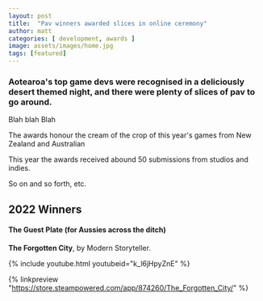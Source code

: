 ```yaml
---
layout: post
title:  "Pav winners awarded slices in online ceremony"
author: matt
categories: [ development, awards ]
image: assets/images/home.jpg
tags: [featured]
---
```


### Aotearoa's top game devs were recognised in a deliciously desert themed night, and there were plenty of slices of pav to go around.

Blah blah Blah

The awards honour the cream of the crop of this year's games from New Zealand and Australian

This year the awards received abound 50 submissions from studios and indies.

So on and so forth, etc.

## 2022 Winners

#### The Guest Plate (for Aussies across the ditch)

**The Forgotten City**, by Modern Storyteller.

{% include youtube.html youtubeid="k_l6jHpyZnE" %}

{% linkpreview "https://store.steampowered.com/app/874260/The_Forgotten_City/" %}
